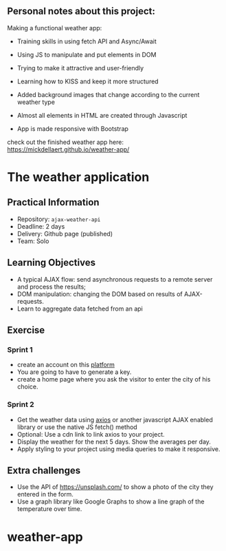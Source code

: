 ## Personal notes about this project:

Making a functional weather app:
* Training skills in using fetch API and Async/Await
* Using JS to manipulate and put elements in DOM
* Trying to make it attractive and user-friendly 
* Learning how to KISS and keep it more structured

* Added background images that change according to the current weather type
* Almost all elements in HTML are created through Javascript
* App is made responsive with Bootstrap


check out the finished weather app here: https://mickdellaert.github.io/weather-app/


# The weather application

## Practical Information

* Repository: `ajax-weather-api`
* Deadline: 2 days
* Delivery: Github page (published)
* Team: Solo

## Learning Objectives

* A typical AJAX flow: send asynchronous requests to a remote server and process the results;
* DOM manipulation: changing the DOM based on results of AJAX-requests.
* Learn to aggregate data fetched from an api

## Exercise

### Sprint 1

- create an account on this [platform](https://home.openweathermap.org/.)
- You are going to have to generate a key.
- create a home page where you ask the visitor to enter the city of his choice.

### Sprint 2

- Get the weather data using [axios](https://github.com/axios/axios) or another javascript AJAX enabled library or use the native JS fetch() method
- Optional: Use a cdn link to link axios to your project.
- Display the weather for the next 5 days. Show the averages per day.
- Apply styling to your project using media queries to make it responsive.

## Extra challenges

- Use the API of https://unsplash.com/ to show a photo of the city they entered in the form.
- Use a graph library like Google Graphs to show a line graph of the temperature over time.
# weather-app
